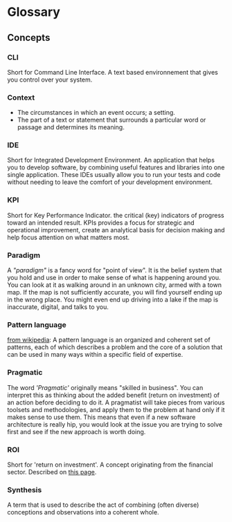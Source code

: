 # Glossary

## Concepts

### CLI

Short for Command Line Interface.
A text based environnement that gives you control over your system.

### Context

- The circumstances in which an event occurs; a setting.
- The part of a text or statement that surrounds a particular word or passage and determines its meaning.

### IDE

Short for Integrated Development Environment.
An application that helps you to develop software, by combining useful features and libraries into one single application. These IDEs usually allow you to run your tests and code without needing to leave the comfort of your development environment.

### KPI

Short for Key Performance Indicator.
the critical (key) indicators of progress toward an intended result. KPIs provides a focus for strategic and operational improvement, create an analytical basis for decision making and help focus attention on what matters most.

### Paradigm

A _"paradigm"_ is a fancy word for "point of view". It is the belief system that you hold and use in order to make sense of what is happening around you.
You can look at it as walking around in an unknown city, armed with a town map. If the map is not sufficiently accurate, you will find yourself ending up in the wrong place. You might even end up driving into a lake if the map is inaccurate, digital, and talks to you.

### Pattern language

[from wikipedia](https://en.wikipedia.org/wiki/Pattern_language): A pattern language is an organized and coherent set of patterns, each of which describes a problem and the core of a solution that can be used in many ways within a specific field of expertise.

### Pragmatic

The word _'Pragmatic'_ originally means "skilled in business". You can interpret this as thinking about the added benefit (return on investment) of an action before deciding to do it.
A pragmatist will take pieces from various toolsets and methodologies, and apply them to the problem at hand only if it makes sense to use them.
This means that even if a new software architecture is really hip, you would look at the issue you are trying to solve first and see if the new approach is worth doing.

### ROI

Short for 'return on investment'.
A concept originating from the financial sector. Described on [this page](/1_Patterns/Productivity/Concepts/HOME#return-on-investment).

### Synthesis

A term that is used to describe the act of combining (often diverse) conceptions and observations into a coherent whole.
